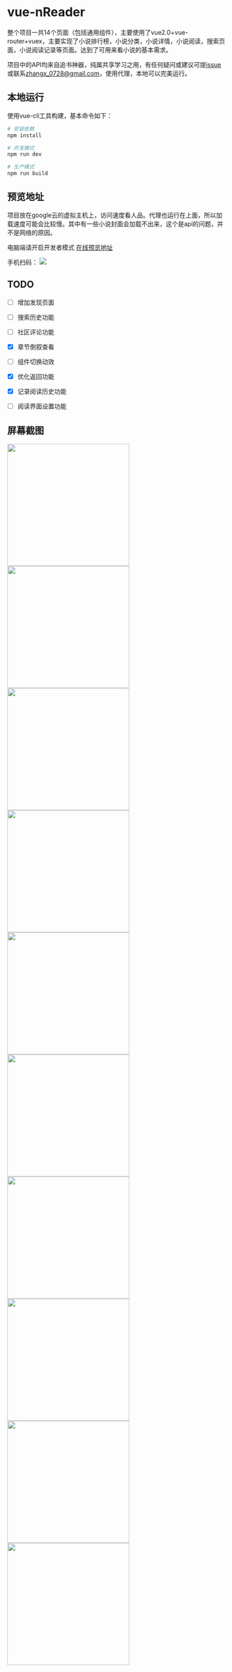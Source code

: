 # vue-nReader

整个项目一共14个页面（包括通用组件），主要使用了vue2.0+vue-router+vuex，主要实现了小说排行榜，小说分类，小说详情，小说阅读，搜索页面，小说阅读记录等页面。达到了可用来看小说的基本需求。

项目中的API均来自追书神器，纯属共享学习之用，有任何疑问或建议可提[issue](https://github.com/zimplexing/vue-nReader/issues/new)或联系[zhangx_0728@gmail.com](mailto://zhangx_0728@gmail.com)，使用代理，本地可以完美运行。

## 本地运行 

使用vue-cli工具构建，基本命令如下：
``` bash
# 安装依赖
npm install 

# 开发模式
npm run dev

# 生产模式
npm run build

```
## 预览地址
项目放在google云的虚拟主机上，访问速度看人品。代理也运行在上面，所以加载速度可能会比较慢。其中有一些小说封面会加载不出来，这个是api的问题，并不是网络的原因。


电脑端请开启开发者模式
[在线预览地址](http://35.189.165.140/)

手机扫码：
![](https://github.com/zimplexing/vue-nReader/blob/master/screenshot/nReader%E4%BA%8C%E7%BB%B4%E7%A0%81.png?raw=true)

## TODO
- [ ] 增加发现页面

- [ ] 搜索历史功能

- [ ] 社区评论功能 

- [x] 章节倒叙查看

- [ ] 组件切换动效

- [x] 优化返回功能

- [x] 记录阅读历史功能

- [ ] 阅读界面设置功能


## 屏幕截图

<img src="https://github.com/zimplexing/vue-nReader/blob/master/screenshot/bookshelf.png?raw=true" width="280"/> <img src="https://github.com/zimplexing/vue-nReader/blob/master/screenshot/catory.png?raw=true" width="280"/> 
<img src="https://github.com/zimplexing/vue-nReader/blob/master/screenshot/rank.png?raw=true" width="280"/> 
<img src="https://github.com/zimplexing/vue-nReader/blob/master/screenshot/catDetail.png?raw=true" width="280"/> 
<img src="https://github.com/zimplexing/vue-nReader/blob/master/screenshot/rankType.png?raw=true" width="280"/> 
<img src="https://github.com/zimplexing/vue-nReader/blob/master/screenshot/search.png?raw=true" width="280"/> 
<img src="https://github.com/zimplexing/vue-nReader/blob/master/screenshot/book.png?raw=true" width="280"/> 
<img src="https://github.com/zimplexing/vue-nReader/blob/master/screenshot/readbook.png?raw=true" width="280"/> 
<img src="https://github.com/zimplexing/vue-nReader/blob/master/screenshot/nightMode.png?raw=true" width="280"/> 
<img src="https://github.com/zimplexing/vue-nReader/blob/master/screenshot/chapter.png?raw=true" width="280"/> 